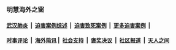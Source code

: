 
### 明慧海外之窗

####  [武汉肺炎](indexes/365.md?t=04291100) &nbsp;|&nbsp;  [迫害案例综述](indexes/328.md?t=04291100) &nbsp;|&nbsp; [迫害致死案例](indexes/277.md?t=04291100)  &nbsp;|&nbsp; [更多迫害案例](indexes/81.md?t=04291100)  &nbsp;|&nbsp; 
####  [时事评论](indexes/19.md?t=04291100) &nbsp;|&nbsp; [海外简讯](indexes/245.md?t=04291100)&nbsp;|&nbsp;  [社会支持](indexes/140.md?t=04291100) &nbsp;|&nbsp; [褒奖决议](indexes/282.md?t=04291100) &nbsp;|&nbsp; [社区报道](indexes/91.md?t=04291100)  &nbsp;|&nbsp; [天人之间](indexes/78.md?t=04291100) 

